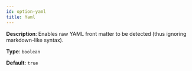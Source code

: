 ```yaml
---
id: option-yaml
title: Yaml
---
```

**Description**: Enables raw YAML front matter to be detected (thus ignoring markdown-like syntax).

**Type**: `boolean`

**Default**: `true`
